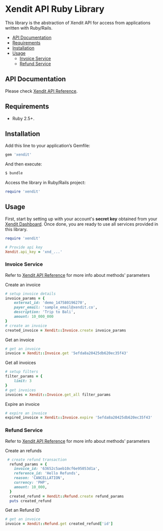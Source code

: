 # Xendit API Ruby Library

This library is the abstraction of Xendit API for access from applications written with Ruby/Rails.

<!-- toc -->

- [API Documentation](#api-documentation)
- [Requirements](#requirements)
- [Installation](#installation)
- [Usage](#usage)
  - [Invoice Service](#invoice-service)
  - [Refund Service](#refund-service)

<!-- tocstop -->

## API Documentation

Please check [Xendit API Reference](https://xendit.github.io/apireference/).

## Requirements

- Ruby 2.5+.

## Installation

Add this line to your application’s Gemfile:

```bash
gem 'xendit'
```

And then execute:

```bash
$ bundle
```

Access the library in Ruby/Rails project:

```ruby
require 'xendit'
```

## Usage

First, start by setting up with your account's **secret key** obtained from your [Xendit Dashboard](https://dashboard.xendit.co/settings/developers#api-keys).
Once done, you are ready to use all services provided in this library.

```ruby
require 'xendit'

# Provide api key
Xendit.api_key = 'xnd_...'
```

### Invoice Service

Refer to [Xendit API Reference](https://xendit.github.io/apireference/#invoices) for more info about methods' parameters

Create an invoice

```ruby
# setup invoice details
invoice_params = {
    external_id: 'demo_147580196270',
    payer_email: 'sample_email@xendit.co',
    description: 'Trip to Bali',
    amount: 10_000_000
}
# create an invoice
created_invoice = Xendit::Invoice.create invoice_params
```

Get an invoice

```ruby
# get an invoice
invoice = Xendit::Invoice.get '5efda8a20425db620ec35f43'
```

Get all invoices

```ruby
# setup filters
filter_params = {
    limit: 3
}
# get invoices
invoices = Xendit::Invoice.get_all filter_params
```

Expire an invoice

```ruby
# expire an invoice
expired_invoice = Xendit::Invoice.expire '5efda8a20425db620ec35f43'
```

### Refund Service

Refer to [Xendit API Reference](https://developers.xendit.co/api-reference/#refunds) for more info about methods' parameters

Create an refunds

```ruby
 # create refund transaction
  refund_params = {
    invoice_id: '63652c5aeb10cf6e95053d1a',
    reference_id: 'Hello Refunds',
    reason: 'CANCELLATION',
    currency: 'PHP',
    amount: 10_000,
  }
  created_refund = Xendit::Refund.create refund_params
  puts created_refund
```

Get an Refund ID

```ruby
# get an invoice
invoice = Xendit::Refund.get created_refund['id']
```
